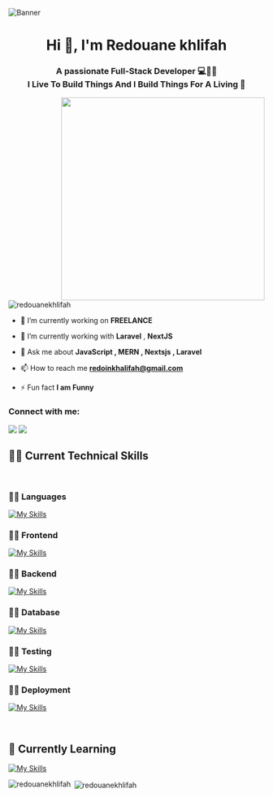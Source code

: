 ![Banner](https://res.cloudinary.com/superfolio/image/upload/v1620689979/68747470733a2f2f692e70696e696d672e636f6d2f6f726967696e616c732f63362f33332f63322f63363333633230656465383266306530636564376435373064626533613166332e676966_yjuh2s.gif)

<h1 align="center">Hi 👋, I'm Redouane khlifah</h1>
<h3 align="center">A passionate Full-Stack Developer 💻👨‍💻 <br>
  I Live To Build Things And I Build Things For A Living 🚀</h3>
<img align= "right" alt"coding" width = "400" src= "https://cdn.dribbble.com/users/1162077/screenshots/3848914/programmer.gif">

<p align="left"> <img src="https://komarev.com/ghpvc/?username=redouanekhlifah&label=Profile%20views&color=0e75b6&style=flat" alt="redouanekhlifah" /> </p>

- 🔭 I’m currently working on **FREELANCE**

- 🌱 I’m currently working with **Laravel** , **NextJS**

- 💬 Ask me about **JavaScript , MERN , Nextsjs , Laravel**

- 📫 How to reach me **redoinkhalifah@gmail.com**

- ⚡ Fun fact **I am Funny**

<h3 align="left">Connect with me:</h3>
<p align="left">
  <a href = "mailto:redoinkhalifah@gmail.com"><img src="https://img.shields.io/badge/-Gmail-%23333?style=for-the-badge&logo=gmail&logoColor=white" target="_blank"></a>
  <a href="https://www.linkedin.com/in/redouane-khalifah-203495262/" target="_blank"><img src="https://img.shields.io/badge/-LinkedIn-%230077B5?style=for-the-badge&logo=linkedin&logoColor=white" target="_blank"></a>  
</p>

## 🧑‍💻 Current Technical Skills

<br>


  ### 🧑‍💻 Languages

[![My Skills](https://skillicons.dev/icons?i=js,ts,php,java,c)](https://skillicons.dev)

  ### 🧑‍💻 Frontend
  
[![My Skills](https://skillicons.dev/icons?i=react,nextjs,vuejs,redux,jquery,html,css,sass,tailwind,bootstrap,figma,xd)](https://skillicons.dev)
 
  ### 🧑‍💻 Backend
  
[![My Skills](https://skillicons.dev/icons?i=nodejs,express,nestjs,graphql,apollo,laravel )](https://skillicons.dev)

  ### 🧑‍💻 Database
  
[![My Skills](https://skillicons.dev/icons?i=mongodb,mysql,postgres,firebase)](https://skillicons.dev)

  ### 🧑‍💻 Testing
  
[![My Skills](https://skillicons.dev/icons?i=jest,supabase)](https://skillicons.dev)

 ### 🧑‍💻 Deployment

[![My Skills](https://skillicons.dev/icons?i=vercel)](https://skillicons.dev)

<br>

## 🌱 Currently Learning
  
[![My Skills](https://skillicons.dev/icons?i=angular,nextjs,nuxtjs,docker )](https://skillicons.dev)

<p><img align="left" src="https://github-readme-stats.vercel.app/api/top-langs?username=redouanekhlifah&show_icons=true&locale=en&layout=compact" alt="redouanekhlifah" /></p>

<p>&nbsp;<img align="center" src="https://github-readme-stats.vercel.app/api?username=redouanekhlifah&show_icons=true&locale=en" alt="redouanekhlifah" /></p>

